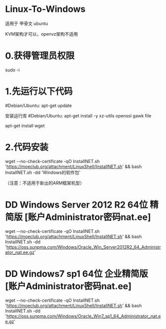 # Linux-To-Windows

适用于 甲骨文 ubuntu 

KVM架构才可以，openvz架构不适用

# 0.获得管理员权限

sudo -i

# 1.先运行以下代码

#Debian/Ubuntu:
apt-get update

安装运行库
#Debian/Ubuntu:
apt-get install -y xz-utils openssl gawk file

apt-get install wget

# 2.代码安装

wget --no-check-certificate -qO InstallNET.sh 'https://moeclub.org/attachment/LinuxShell/InstallNET.sh' && bash InstallNET.sh -dd 'Windows的软件包'

（注意：不适用于新出的ARM框架机型）

# DD Windows Server 2012 R2 64位 精简版 [账户Administrator密码nat.ee]
wget --no-check-certificate -qO InstallNET.sh 'https://moeclub.org/attachment/LinuxShell/InstallNET.sh' && bash InstallNET.sh -dd 'https://oss.sunpma.com/Windows/Oracle_Win_Server2012R2_64_Administrator_nat.ee.gz'


# DD Windows7 sp1 64位 企业精简版 [账户Administrator密码nat.ee]
wget --no-check-certificate -qO InstallNET.sh 'https://moeclub.org/attachment/LinuxShell/InstallNET.sh' && bash InstallNET.sh -dd 'https://oss.sunpma.com/Windows/Oracle_Win7_sp1_64_Administrator_nat.ee.gz'
